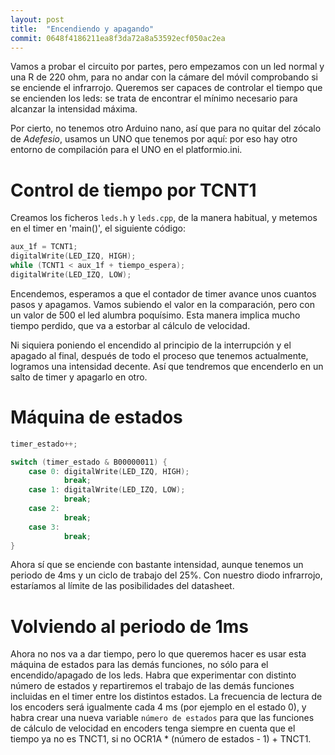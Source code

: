 ```yaml
---
layout: post
title:  "Encendiendo y apagando"
commit: 0648f4186211ea8f3da72a8a53592ecf050ac2ea
---
```


Vamos a probar el circuito por partes, pero empezamos con un led normal y una R de 220 ohm, para
no andar con la cámare del móvil comprobando si se enciende el infrarrojo. Queremos ser capaces
de controlar el tiempo que se encienden los leds: se trata de encontrar el mínimo 
necesario para alcanzar la intensidad máxima.

Por cierto, no tenemos otro Arduino nano, así que para no quitar del zócalo de _Adefesio_, usamos
un UNO que tenemos por aquí: por eso hay otro entorno de compilación para el UNO en el platformio.ini.

# Control de tiempo por TCNT1

Creamos los ficheros `leds.h` y `leds.cpp`, de la manera habitual, y metemos en
el timer en 'main()', el siguiente código:

```cpp
aux_1f = TCNT1;
digitalWrite(LED_IZQ, HIGH);
while (TCNT1 < aux_1f + tiempo_espera);
digitalWrite(LED_IZQ, LOW);
```

Encendemos, esperamos a que el contador de timer avance unos cuantos pasos y
apagamos. Vamos subiendo el valor en la comparación, pero con un valor de 500 el led alumbra poquísimo. Esta
manera implica mucho tiempo perdido, que va a estorbar al cálculo de velocidad.

Ni siquiera poniendo el encendido al principio de la interrupción y el apagado al final,
después de todo el proceso que tenemos actualmente, logramos una intensidad decente. Así
que tendremos que encenderlo en un salto de timer y apagarlo en otro.

# Máquina de estados

```cpp
timer_estado++;

switch (timer_estado & B00000011) {
    case 0: digitalWrite(LED_IZQ, HIGH);
            break;
    case 1: digitalWrite(LED_IZQ, LOW);
            break;
    case 2: 
            break;
    case 3: 
            break;
}
```

Ahora sí que se enciende con bastante intensidad, aunque tenemos un periodo de 4ms y un
ciclo de trabajo del 25%. Con nuestro diodo infrarrojo, estaríamos al límite de las posibilidades
del datasheet.

# Volviendo al periodo de 1ms

Ahora no nos va a dar tiempo, pero lo que queremos hacer es usar esta máquina de estados para las
demás funciones, no sólo para el encendido/apagado de los leds. Habra que experimentar con distinto
número de estados y repartiremos el trabajo de las demás funciones incluidas
en el timer entre los distintos estados. La frecuencia de lectura de los encoders será igualmente cada
4 ms (por ejemplo en el estado 0), y habra crear una nueva variable `número de estados` para que
las funciones de cálculo de velocidad en encoders tenga siempre en cuenta que el tiempo ya no es
TNCT1, si no OCR1A * (número de estados - 1) + TNCT1.
